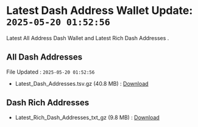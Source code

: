 # Latest Dash Address Wallet Update: `2025-05-20 01:52:56`

Latest All Address Dash Wallet and Latest Rich Dash Addresses .

## All Dash Addresses

File Updated : `2025-05-20 01:52:56`

- Latest_Dash_Addresses.tsv.gz (40.8 MB) : [Download](https://github.com/Pymmdrza/Rich-Address-Wallet/releases/tag/Dash)

## Dash Rich Addresses

- Latest_Rich_Dash_Addresses_txt_gz (9.8 MB) : [Download](https://github.com/Pymmdrza/Rich-Address-Wallet/releases/tag/Dash)
